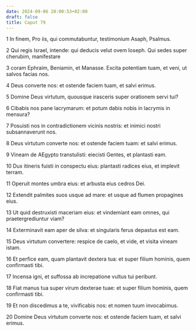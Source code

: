 ```yaml
---
date: 2024-09-06 20:00:53+02:00
draft: false
title: Caput 79
---
```





1 In finem, Pro iis, qui commutabuntur, testimonium Asaph, Psalmus.

2 Qui regis Israel, intende: qui deducis velut ovem Ioseph. Qui sedes super cherubim, manifestare

3 coram Ephraim, Beniamin, et Manasse. Excita potentiam tuam, et veni, ut salvos facias nos.

4 Deus converte nos: et ostende faciem tuam, et salvi erimus.

5 Domine Deus virtutum, quousque irasceris super orationem servi tui?

6 Cibabis nos pane lacrymarum: et potum dabis nobis in lacrymis in mensura?

7 Posuisti nos in contradictionem vicinis nostris: et inimici nostri subsannaverunt nos.

8 Deus virtutum converte nos: et ostende faciem tuam: et salvi erimus.

9 Vineam de AEgypto transtulisti: eiecisti Gentes, et plantasti eam.

10 Dux itineris fuisti in conspectu eius: plantasti radices eius, et implevit terram.

11 Operuit montes umbra eius: et arbusta eius cedros Dei.

12 Extendit palmites suos usque ad mare: et usque ad flumen propagines eius.

13 Ut quid destruxisti maceriam eius: et vindemiant eam omnes, qui praetergrediuntur viam?

14 Exterminavit eam aper de silva: et singularis ferus depastus est eam.

15 Deus virtutum convertere: respice de caelo, et vide, et visita vineam istam.

16 Et perfice eam, quam plantavit dextera tua: et super filium hominis, quem confirmasti tibi.

17 Incensa igni, et suffossa ab increpatione vultus tui peribunt.

18 Fiat manus tua super virum dexterae tuae: et super filium hominis, quem confirmasti tibi.

19 Et non discedimus a te, vivificabis nos: et nomen tuum invocabimus.

20 Domine Deus virtutum converte nos: et ostende faciem tuam, et salvi erimus.

